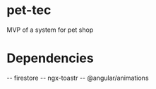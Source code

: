 # pet-tec
MVP of a system for pet shop

# Dependencies
-- firestore
-- ngx-toastr
-- @angular/animations
